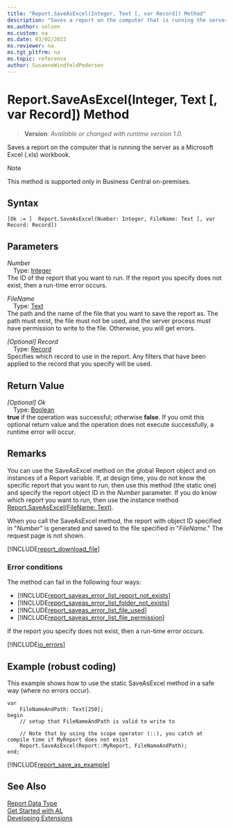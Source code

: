 ```yaml
---
title: "Report.SaveAsExcel(Integer, Text [, var Record]) Method"
description: "Saves a report on the computer that is running the server as a Microsoft Excel (.xls) workbook."
ms.author: solsen
ms.custom: na
ms.date: 03/02/2023
ms.reviewer: na
ms.tgt_pltfrm: na
ms.topic: reference
author: SusanneWindfeldPedersen
---
```

[//]: # (START>DO_NOT_EDIT)
[//]: # (IMPORTANT:Do not edit any of the content between here and the END>DO_NOT_EDIT.)
[//]: # (Any modifications should be made in the .xml files in the ModernDev repo.)
# Report.SaveAsExcel(Integer, Text [, var Record]) Method
> **Version**: _Available or changed with runtime version 1.0._

Saves a report on the computer that is running the server as a Microsoft Excel (.xls) workbook.

> [!NOTE]
> This method is supported only in Business Central on-premises.

## Syntax
```AL
[Ok := ]  Report.SaveAsExcel(Number: Integer, FileName: Text [, var Record: Record])
```
## Parameters
*Number*  
&emsp;Type: [Integer](../integer/integer-data-type.md)  
The ID of the report that you want to run. If the report you specify does not exist, then a run-time error occurs.  

*FileName*  
&emsp;Type: [Text](../text/text-data-type.md)  
The path and the name of the file that you want to save the report as. The path must exist, the file must not be used, and the server process must have permission to write to the file. Otherwise, you will get errors.  

*[Optional] Record*  
&emsp;Type: [Record](../record/record-data-type.md)  
Specifies which record to use in the report. Any filters that have been applied to the record that you specify will be used.  


## Return Value
*[Optional] Ok*  
&emsp;Type: [Boolean](../boolean/boolean-data-type.md)  
**true** if the operation was successful; otherwise **false**.   If you omit this optional return value and the operation does not execute successfully, a runtime error will occur.  


[//]: # (IMPORTANT: END>DO_NOT_EDIT)

## Remarks  
You can use the SaveAsExcel method on the global Report object and on instances of a Report variable.
If, at design time, you do not know the specific report that you want to run, then use this method (the static one) and specify the report object ID in the *Number* parameter. If you do know which report you want to run, then use the instance method [Report.SaveAsExcel(FileName: Text)](./reportinstance-saveasexcel-method.md).

When you call the SaveAsExcel method, the report with object ID specified in "*Number*" is generated and saved to the file specified in "*FileName*." The request page is not shown.  

[!INCLUDE[report_download_file](../../includes/include-report-download-file.md)]

### Error conditions  
The method can fail in the following four ways:
- [!INCLUDE[report_saveas_error_list_report_not_exists](../../includes/include-report-saveas-error-list-report-not-exists.md)]
- [!INCLUDE[report_saveas_error_list_folder_not_exists](../../includes/include-report-saveas-error-list-folder-not-exists.md)]
- [!INCLUDE[report_saveas_error_list_file_used](../../includes/include-report-saveas-error-list-file-used.md)]
- [!INCLUDE[report_saveas_error_list_file_permission](../../includes/include-report-saveas-error-list-file-permission.md)]


If the report you specify does not exist, then a run-time error occurs.  

[!INCLUDE[io_errors](../../includes/include-io-errors.md)]


## Example (robust coding) 
This example shows how to use the static SaveAsExcel method in a safe way (where no errors occur).

```AL 
var
    FileNameAndPath: Text[250];
begin
    // setup that FileNameAndPath is valid to write to

    // Note that by using the scope operator (::), you catch at compile time if MyReport does not exist
    Report.SaveAsExcel(Report::MyReport, FileNameAndPath);
end;
```  

[!INCLUDE[report_save_as_example](../../includes/include-report-saveas-example.md)]

## See Also
[Report Data Type](report-data-type.md)  
[Get Started with AL](../../devenv-get-started.md)  
[Developing Extensions](../../devenv-dev-overview.md)
